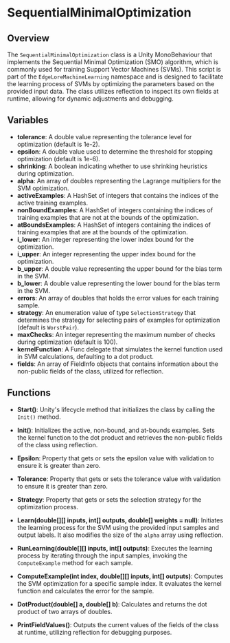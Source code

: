 # SequentialMinimalOptimization

## Overview
The `SequentialMinimalOptimization` class is a Unity MonoBehaviour that implements the Sequential Minimal Optimization (SMO) algorithm, which is commonly used for training Support Vector Machines (SVMs). This script is part of the `EdgeLoreMachineLearning` namespace and is designed to facilitate the learning process of SVMs by optimizing the parameters based on the provided input data. The class utilizes reflection to inspect its own fields at runtime, allowing for dynamic adjustments and debugging.

## Variables
- **tolerance**: A double value representing the tolerance level for optimization (default is 1e-2).
- **epsilon**: A double value used to determine the threshold for stopping optimization (default is 1e-6).
- **shrinking**: A boolean indicating whether to use shrinking heuristics during optimization.
- **alpha**: An array of doubles representing the Lagrange multipliers for the SVM optimization.
- **activeExamples**: A HashSet of integers that contains the indices of the active training examples.
- **nonBoundExamples**: A HashSet of integers containing the indices of training examples that are not at the bounds of the optimization.
- **atBoundsExamples**: A HashSet of integers containing the indices of training examples that are at the bounds of the optimization.
- **i_lower**: An integer representing the lower index bound for the optimization.
- **i_upper**: An integer representing the upper index bound for the optimization.
- **b_upper**: A double value representing the upper bound for the bias term in the SVM.
- **b_lower**: A double value representing the lower bound for the bias term in the SVM.
- **errors**: An array of doubles that holds the error values for each training sample.
- **strategy**: An enumeration value of type `SelectionStrategy` that determines the strategy for selecting pairs of examples for optimization (default is `WorstPair`).
- **maxChecks**: An integer representing the maximum number of checks during optimization (default is 100).
- **kernelFunction**: A Func delegate that simulates the kernel function used in SVM calculations, defaulting to a dot product.
- **fields**: An array of FieldInfo objects that contains information about the non-public fields of the class, utilized for reflection.

## Functions
- **Start()**: Unity's lifecycle method that initializes the class by calling the `Init()` method.
  
- **Init()**: Initializes the active, non-bound, and at-bounds examples. Sets the kernel function to the dot product and retrieves the non-public fields of the class using reflection.

- **Epsilon**: Property that gets or sets the epsilon value with validation to ensure it is greater than zero.

- **Tolerance**: Property that gets or sets the tolerance value with validation to ensure it is greater than zero.

- **Strategy**: Property that gets or sets the selection strategy for the optimization process.

- **Learn(double[][] inputs, int[] outputs, double[] weights = null)**: Initiates the learning process for the SVM using the provided input samples and output labels. It also modifies the size of the `alpha` array using reflection.

- **RunLearning(double[][] inputs, int[] outputs)**: Executes the learning process by iterating through the input samples, invoking the `ComputeExample` method for each sample.

- **ComputeExample(int index, double[][] inputs, int[] outputs)**: Computes the SVM optimization for a specific sample index. It evaluates the kernel function and calculates the error for the sample.

- **DotProduct(double[] a, double[] b)**: Calculates and returns the dot product of two arrays of doubles.

- **PrintFieldValues()**: Outputs the current values of the fields of the class at runtime, utilizing reflection for debugging purposes.